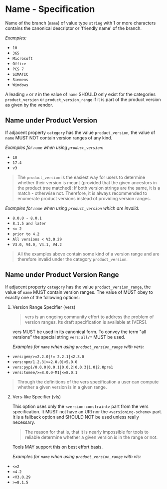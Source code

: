 # Name - Specification

Name of the branch (`name`) of value type `string` with 1 or more characters contains the canonical descriptor or
'friendly name' of the branch.

*Examples:*

* `10`
* `365`
* `Microsoft`
* `Office`
* `PCS 7`
* `SIMATIC`
* `Siemens`
* `Windows`

A leading `v` or `V` in the value of `name` SHOULD only exist for the categories `product_version` or
`product_version_range` if it is part of the product version as given by the vendor.

## Name under Product Version

If adjacent property `category` has the value `product_version`, the value of `name` MUST NOT contain version ranges
of any kind.

*Examples for `name` when using `product_version`:*

* `10`
* `17.4`
* `v3`

> The `product_version` is the easiest way for users to determine whether their version is meant (provided that the
> given ancestors in the product tree matched): If both version strings are the same, it is a match - otherwise not.
> Therefore, it is always recommended to enumerate product versions instead of providing version ranges.

*Examples for `name` when using `product_version` which are invalid:*

* `8.0.0 - 8.0.1`
* `8.1.5 and later`
* `<= 2`
* `prior to 4.2`
* `All versions < V3.0.29`
* `V3.0, V4.0, V4.1, V4.2`

> All the examples above contain some kind of a version range and are therefore invalid under the category
> `product_version`.

## Name under Product Version Range

If adjacent property `category` has the value `product_version_range`, the value of `name` MUST contain version ranges.
The value of MUST obey to exactly one of the following options:

1. Version Range Specifier (vers)

   > vers is an ongoing community effort to address the problem of version ranges. Its draft specification is available
   > at [VERS].

   vers MUST be used in its canonical form. To convey the term "all versions" the special string `vers:all/*` MUST be
   used.

   *Examples for `name` when using `product_version_range` with vers:*

  * `vers:gem/>=2.2.0|!= 2.2.1|<2.3.0`
  * `vers:npm/1.2.3|>=2.0.0|<5.0.0`
  * `vers:pypi/0.0.0|0.0.1|0.0.2|0.0.3|1.0|2.0pre1`
  * `vers:tomee/>=8.0.0-M1|<=8.0.1`

   > Through the definitions of the vers specification a user can compute whether a given version is in a given range.

2. Vers-like Specifier (vls)

   This option uses only the `<version-constraint>` part from the vers specification. It MUST not have an URI nor the
   `<versioning-scheme>` part. It is a fallback option and SHOULD NOT be used unless really necessary.
   > The reason for that is, that it is nearly impossible for tools to reliable determine whether a given version is in
   > the range or not.

   Tools MAY support this on best effort basis.

   *Examples for `name` when using `product_version_range` with vls:*

  * `<=2`
  * `<4.2`
  * `<V3.0.29`
  * `>=8.1.5`

